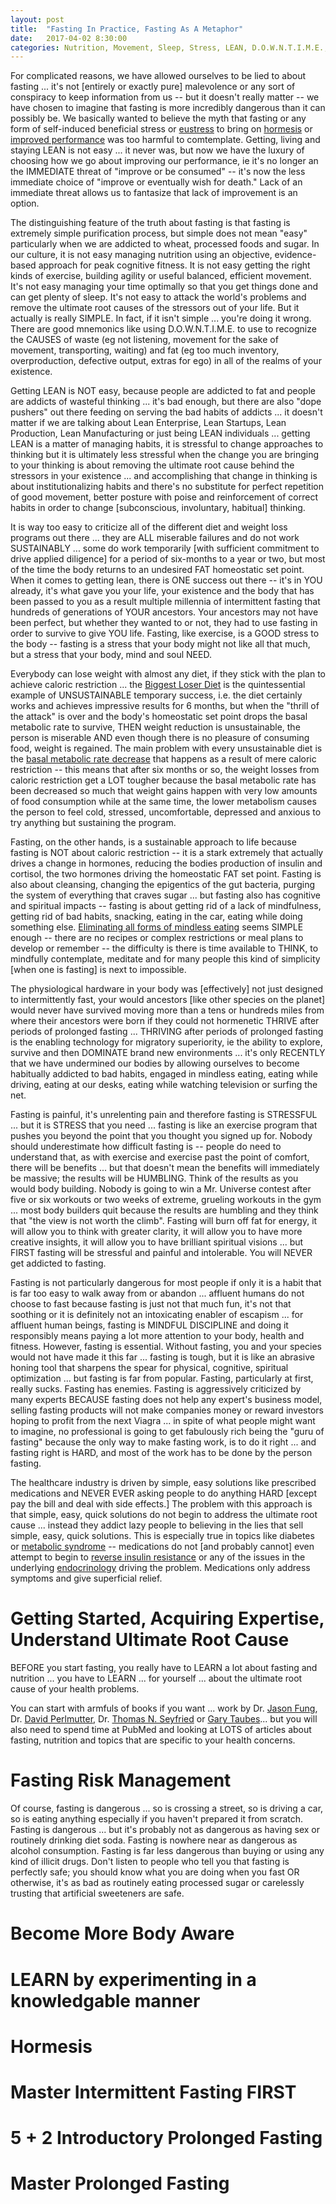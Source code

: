 ```yaml
---
layout: post
title:  "Fasting In Practice, Fasting As A Metaphor"
date:   2017-04-02 8:30:00
categories: Nutrition, Movement, Sleep, Stress, LEAN, D.O.W.N.T.I.M.E., Mindful DISCIPLINE, Intermittent Fasting, Prolonged Fasting, Hormesis
---
```


For complicated reasons, we have allowed ourselves to be lied to about fasting ... it's not [entirely or exactly pure] malevolence or any sort of conspiracy to keep information from us -- but it doesn't really matter -- we have chosen to imagine that fasting is more incredibly dangerous than it can possibly be.  We basically wanted to believe the myth that fasting or any form of self-induced beneficial stress or [eustress](https://en.wikipedia.org/wiki/Eustress) to bring on [hormesis](https://en.wikipedia.org/wiki/Hormesis) or [improved performance](https://en.wikipedia.org/wiki/Yerkes%E2%80%93Dodson_law) was too harmful to comtemplate.  Getting, living and staying LEAN is not easy ... it never was, but now we have the luxury of choosing how we go about improving our performance, ie it's no longer an the IMMEDIATE threat of "improve or be consumed" -- it's now the less immediate choice of "improve or eventually wish for death."  Lack of an immediate threat allows us to fantasize that lack of improvement is an option.  

The distinguishing feature of the truth about fasting is that fasting is extremely simple purification process, but simple does not mean "easy" particularly when we are addicted to wheat, processed foods and sugar. In our culture, it is not easy managing nutrition using an objective, evidence-based approach for peak cognitive fitness. It is not easy getting the right kinds of exercise, building agility or useful balanced, efficient movement. It's not easy managing your time optimally so that you get things done and can get plenty of sleep. It's not easy to attack the world's problems and remove the ultimate root causes of the stressors out of your life. But it actually is really SIMPLE. In fact, if it isn't simple ... you're doing it wrong. There are good mnemonics like using D.O.W.N.T.I.M.E. to use to recognize the CAUSES of waste (eg not listening, movement for the sake of movement, transporting, waiting) and fat (eg too much inventory, overproduction, defective output, extras for ego) in all of the realms of your existence.

Getting LEAN is NOT easy, because people are addicted to fat and people are addicts of wasteful thinking ... it's bad enough, but there are also "dope pushers" out there feeding on serving the bad habits of addicts ... it doesn't matter if we are talking about Lean Enterprise, Lean Startups, Lean Production, Lean Manufacturing or just being LEAN individuals ... getting LEAN is a matter of managing habits, it is stressful to change approaches to thinking but it is ultimately less stressful when the change you are bringing to your thinking is about removing the ultimate root cause behind the stressors in your existence ... and accomplishing that change in thinking is about institutionalizing habits and there's no substitute for perfect repetition of good movement, better posture with poise and reinforcement of correct habits in order to change [subconscious, involuntary, habitual] thinking.

It is way too easy to criticize all of the different diet and weight loss programs out there ... they are ALL miserable failures and do not work SUSTAINABLY ... some do work temporarily [with sufficient commitment to drive applied diligence] for a period of six-months to a year or two, but most of the time the body returns to an undesired FAT homeostatic set point.  When it comes to getting lean, there is ONE success out there -- it's in YOU already, it's what gave you your life, your existence and the body that has been passed to you as a result multiple millennia of intermittent fasting that hundreds of generations of YOUR ancestors.  Your ancestors may not have been perfect, but whether they wanted to or not, they had to use fasting in order to survive to give YOU life. Fasting, like exercise, is a GOOD stress to the body -- fasting is a stress that your body might not like all that much, but a stress that your body, mind and soul NEED.  

Everybody can lose weight with almost any diet, if they stick with the plan to achieve caloric restriction ... the [Biggest Loser Diet](https://www.amazon.com/Biggest-Loser-Bootcamp-Get-Real-Get-Results/dp/084874554X) is the quintessential example of UNSUSTAINABLE temporary success, i.e. the diet certainly works and achieves impressive results for 6 months, but when the "thrill of the attack" is over and the body's homeostatic set point drops the basal metabolic rate to survive, THEN weight reduction is unsustainable, the person is miserable AND even though there is no pleasure of consuming food, weight is regained.  The main problem with every unsustainable diet is the [basal metabolic rate decrease](https://youtu.be/v9Aw0P7GjHE?t=43m16s) that happens as a result of mere caloric restriction -- this means that after six months or so, the weight losses from caloric restriction get a LOT tougher because the basal metabolic rate has been decreased so much that weight gains happen with very low amounts of food consumption while at the same time, the lower metabolism causes the person to feel cold, stressed, uncomfortable, depressed and anxious to try anything but sustaining the program.  

Fasting, on the other hands, is a sustainable approach to life because fasting is NOT about caloric restriction -- it is a stark extremely that actually drives a change in hormones, reducing the bodies production of insulin and cortisol, the two hormones driving the homeostatic FAT set point. Fasting is also about cleansing, changing the epigentics of the gut bacteria, purging the system of everything that craves sugar ... but fasting also has cognitive and spiritual impacts -- fasting is about getting rid of a lack of mindfulness, getting rid of bad habits, snacking, eating in the car, eating while doing something else. [Eliminating all forms of mindless eating](https://youtu.be/v9Aw0P7GjHE?t=50m19s) seems SIMPLE enough -- there are no recipes or complex restrictions or meal plans to develop or remember -- the difficulty is there is time available to THINK, to mindfully contemplate, meditate and for many people this kind of simplicity [when one is fasting] is next to impossible.   

The physiological hardware in your body was [effectively] not just designed to intermittently fast, your would ancestors [like other species on the planet] would never have survived moving more than a tens or hundreds miles from where their ancestors were born if they could not hormenetic THRIVE after periods of prolonged fasting  ... THRIVING after periods of prolonged fasting is the enabling technology for migratory superiority, ie the ability to explore, survive and then DOMINATE brand new environments ... it's only RECENTLY that we have undermined our bodies by allowing ourselves to become habitually addicted to bad habits, engaged in mindless eating, eating while driving, eating at our desks, eating while watching television or surfing the net.  

Fasting is painful, it's unrelenting pain and therefore fasting is STRESSFUL ... but it is STRESS that you need ... fasting is like an exercise program that pushes you beyond the point that you thought you signed up for. Nobody should underestimate how difficult fasting is -- people do need to understand that, as with exercise and exercise past the point of comfort, there will be benefits ... but that doesn't mean the benefits will immediately be massive; the results will be HUMBLING.  Think of the results as you would body building. Nobody is going to win a Mr. Universe contest after five or six workouts or two weeks of extreme, grueling workouts in the gym ... most body builders quit because the results are humbling and they think that "the view is not worth the climb". Fasting will burn off fat for energy, it will allow you to think with greater clarity, it will allow you to have more creative insights, it will allow you to have brilliant spiritual visions ... but FIRST fasting will be stressful and painful and intolerable.  You will NEVER get addicted to fasting.  

Fasting is not particularly dangerous for most people if only it is a habit that is far too easy to walk away from or abandon ... affluent humans do not choose to fast because fasting is just not that much fun, it's not that soothing or it is definitely not an intoxicating enabler of escapism ... for affluent human beings, fasting is MINDFUL DISCIPLINE and doing it responsibly means paying a lot more attention to your body, health and fitness.  However, fasting is essential.  Without fasting, you and your species would not have made it this far ... fasting is tough, but it is like an abrasive honing tool that sharpens the spear for physical, cognitive, spiritual optimization ... but fasting is far from popular. Fasting, particularly at first, really sucks. Fasting has enemies. Fasting is aggressively criticized by many experts BECAUSE fasting does not help any expert's business model, selling fasting products will not make companies money or reward investors hoping to profit from the next Viagra ... in spite of what people might want to imagine, no professional is going to get fabulously rich being the "guru of fasting" because the only way to make fasting work, is to do it right ... and fasting right is HARD, and most of the work has to be done by the person fasting.  

The healthcare industry is driven by simple, easy solutions like prescribed medications and NEVER EVER asking people to do anything HARD [except pay the bill and deal with side effects.]  The problem with this approach is that simple, easy, quick solutions do not begin to address the ultimate root cause ... instead they addict lazy people to believing in the lies that sell simple, easy, quick solutions.  This is especially true in topics like diabetes or [metabolic syndrome](https://en.wikipedia.org/wiki/Metabolic_syndrome) -- medications do not [and probably cannot] even attempt to begin to [reverse insulin resistance](https://intensivedietarymanagement.com/two-big-lies-type-2-diabetes-video-lecture/) or any of the issues in the underlying [endocrinology](https://en.wikipedia.org/wiki/Endocrinology) driving the problem. Medications only address symptoms and give superficial relief.

# Getting Started, Acquiring Expertise, Understand Ultimate Root Cause

BEFORE you start fasting, you really have to LEARN a lot about fasting and nutrition ... you have to LEARN ... for yourself ... about the ultimate root cause of your health problems.

You can start with armfuls of books if you want ... work by Dr. [Jason Fung](https://www.amazon.com/Dr.-Jason-Fung/e/B01BT8K6FK/ref=ntt_aut_sim_3_1), Dr. [David Perlmutter](https://www.amazon.com/David-Perlmutter/e/B001JSAC00/ref=ntt_aut_sim_3_1), Dr. [Thomas N. Seyfried](https://www.amazon.com/Thomas-N.-Seyfried/e/B006M7MT86) or [Gary Taubes](https://www.amazon.com/Gary-Taubes/e/B0034P66MY/ref=ntt_aut_sim_1_1)... but you will also need to spend time at PubMed and looking at LOTS of articles about fasting, nutrition and topics that are specific to your health concerns.

# Fasting Risk Management

Of course, fasting is dangerous ... so is crossing a street, so is driving a car, so is eating anything especially if you haven't prepared it from scratch.  Fasting is dangerous ... but it's probably not as dangerous as having sex or routinely drinking diet soda. Fasting is nowhere near as dangerous as alcohol consumption.  Fasting is far less dangerous than buying or using any kind of illicit drugs.  Don't listen to people who tell you that fasting is perfectly safe; you should know what you are doing when you fast OR otherwise, it's as bad as routinely eating processed sugar or carelessly trusting that artificial sweeteners are safe.

# Become More Body Aware

# LEARN by experimenting in a knowledgable manner

# Hormesis

# Master Intermittent Fasting FIRST

# 5 + 2 Introductory Prolonged Fasting

# Master Prolonged Fasting 
